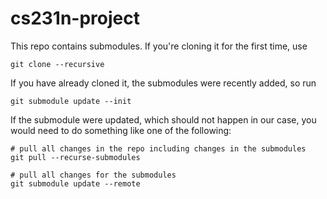 # cs231n-project

This repo contains submodules. If you're cloning it for the first time, use 

`git clone --recursive`

If you have already cloned it, the submodules were recently added, so run 

`git submodule update --init`

If the submodule were updated, which should not happen in our case, you would
need to do something like one of the following:

```
# pull all changes in the repo including changes in the submodules
git pull --recurse-submodules

# pull all changes for the submodules
git submodule update --remote
```
